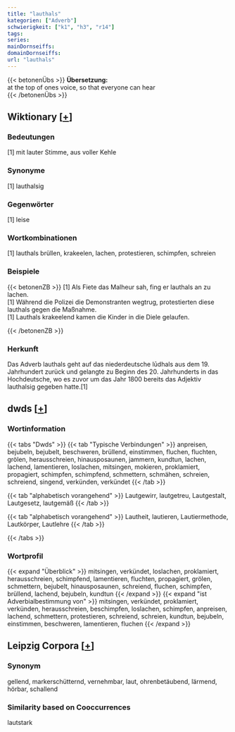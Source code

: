 ```yaml
---
title: "lauthals"
kategorien: ["Adverb"]
schwierigkeit: ["k1", "h3", "r14"]
tags:
series:
mainDornseiffs:
domainDornseiffs:
url: "lauthals"
---
```


{{< betonenÜbs >}}
**Übersetzung:**  
at the top of ones voice, so that everyone can  hear  
{{< /betonenÜbs >}}

## Wiktionary [[+](https://de.wiktionary.org/wiki/lauthals)]

### Bedeutungen
[1] mit lauter Stimme, aus voller Kehle  

### Synonyme
[1] lauthalsig  

### Gegenwörter
[1] leise  

### Wortkombinationen
[1] lauthals brüllen, krakeelen, lachen, protestieren, schimpfen, schreien  

### Beispiele
{{< betonenZB >}}
[1] Als Fiete das Malheur sah, fing er lauthals an zu lachen.  
[1] Während die Polizei die Demonstranten wegtrug, protestierten diese lauthals gegen die Maßnahme.  
[1] Lauthals krakeelend kamen die Kinder in die Diele gelaufen.  

{{< /betonenZB >}}
### Herkunft
Das Adverb lauthals geht auf das niederdeutsche lūdhals aus dem 19. Jahrhundert zurück und gelangte zu Beginn des 20. Jahrhunderts in das Hochdeutsche, wo es zuvor um das Jahr 1800 bereits das Adjektiv lauthalsig gegeben hatte.[1]  



## dwds [[+](https://www.dwds.de/wb/lauthals)]

### Wortinformation
{{< tabs "Dwds" >}}
{{< tab "Typische Verbindungen" >}}
anpreisen, bejubeln, bejubelt, beschweren, brüllend, einstimmen, fluchen, fluchten, grölen, herausschreien, hinausposaunen, jammern, kundtun, lachen, lachend, lamentieren, loslachen, mitsingen, mokieren, proklamiert, propagiert, schimpfen, schimpfend, schmettern, schmähen, schreien, schreiend, singend, verkünden, verkündet
{{< /tab >}}

{{< tab "alphabetisch vorangehend" >}}
Lautgewirr, lautgetreu, Lautgestalt, Lautgesetz, lautgemäß
{{< /tab >}}

{{< tab "alphabetisch vorangehend" >}}
Lautheit, lautieren, Lautiermethode, Lautkörper, Lautlehre
{{< /tab >}}

{{< /tabs >}}

### Wortprofil
{{< expand "Überblick" >}} mitsingen, verkündet, loslachen, proklamiert, herausschreien, schimpfend, lamentieren, fluchten, propagiert, grölen, schmettern, bejubelt, hinausposaunen, schreiend, fluchen, schimpfen, brüllend, lachend, bejubeln, kundtun {{< /expand >}}
{{< expand "ist Adverbialbestimmung von" >}} mitsingen, verkündet, proklamiert, verkünden, herausschreien, beschimpfen, loslachen, schimpfen, anpreisen, lachend, schmettern, protestieren, schreiend, schreien, kundtun, bejubeln, einstimmen, beschweren, lamentieren, fluchen {{< /expand >}}

## Leipzig Corpora [[+](https://corpora.uni-leipzig.de/en/res?word=lauthals&corpusId=deu_newscrawl-public_2018)]


### Synonym
gellend, markerschütternd, vernehmbar, laut, ohrenbetäubend, lärmend, hörbar, schallend


### Similarity based on Cooccurrences
lautstark

